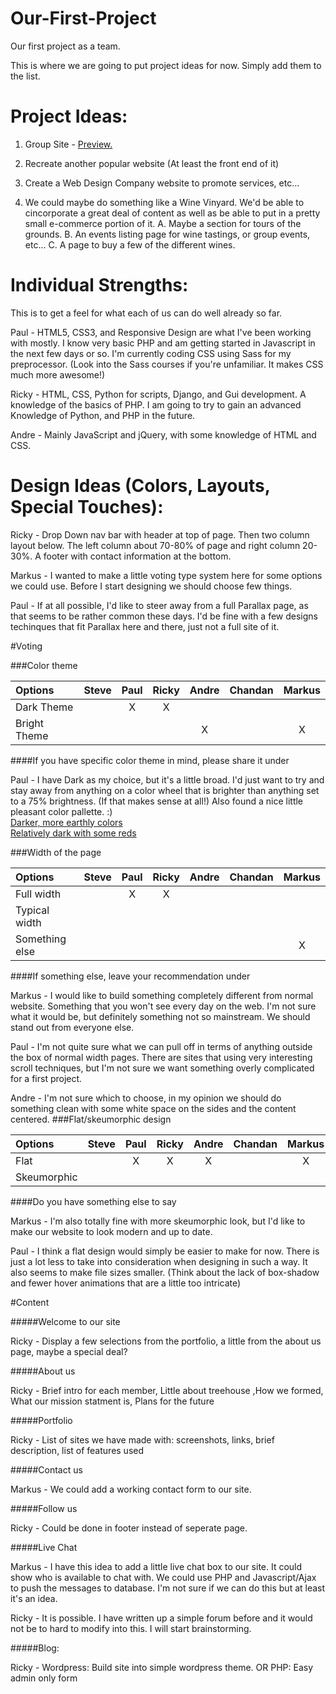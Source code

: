 Our-First-Project
=================

Our first project as a team.

This is where we are going to put project ideas for now. Simply add them to the list.

Project Ideas:
==============
  1. Group Site - <a href="http://teamtreehousegroup.github.io/Our-First-Project/index.html">Preview.</a>

  2. Recreate another popular website (At least the front end of it)
  
  3. Create a Web Design Company website to promote services, etc...
  
  4. We could maybe do something like a Wine Vinyard. We'd be able to cincorporate a great deal of content as well as be able to put in a pretty small e-commerce portion of it.
	A. Maybe a section for tours of the grounds.
	B. An events listing page for wine tastings, or group events, etc...
	C. A page to buy a few of the different wines.


Individual Strengths:
==============
This is to get a feel for what each of us can do well already so far.

Paul - HTML5, CSS3, and Responsive Design are what I've been working with mostly. I know very basic PHP and am getting started in Javascript in the next few days or so. I'm currently coding CSS using Sass for my preprocessor. (Look into the Sass courses if you're unfamiliar. It makes CSS much more awesome!)

Ricky - HTML, CSS, Python for scripts, Django, and Gui development. A knowledge of the basics of PHP. I am going to try to gain an advanced Knowledge of Python, and PHP in the future.

Andre - Mainly JavaScript and jQuery, with some knowledge of HTML and CSS.

Design Ideas (Colors, Layouts, Special Touches):
============

Ricky - Drop Down nav bar with header at top of page. Then two column layout below. The left column about 70-80% of page and right column 20-30%. A footer with contact information at the bottom.

Markus - I wanted to make a little voting type system here for some options we could use. Before I start designing we should choose few things.

Paul - If at all possible, I'd like to steer away from a full Parallax page, as that seems to be rather common these days. I'd be fine with a few designs techinques that fit Parallax here and there, just not a full site of it.

#Voting

###Color theme

| Options      | Steve | Paul | Ricky | Andre | Chandan | Markus |
| :----------- | :---: | :--: | :---: | :---: | :-----: | :----: |
| Dark Theme   |       | X    | X     |       |         |        |
| Bright Theme |       |      |       | X     |         | X      |

####If you have specific color theme in mind, please share it under

Paul - I have Dark as my choice, but it's a little broad. I'd just want to try and stay away from anything on a color wheel that is brighter than anything set to a 75% brightness. (If that makes sense at all!) Also found a nice little pleasant color pallette. :)<br>
 <a href="https://kuler.adobe.com/Vintage-Ralph-Lauren-color-theme-2216979/">Darker, more earthly colors</a><br>
 <a href="https://kuler.adobe.com/Heart-Of-Steel-color-theme-1526397/">Relatively dark with some reds</a>


###Width of the page

| Options        | Steve | Paul | Ricky | Andre | Chandan | Markus |
| :------------- | :---: | :--: | :---: | :---: | :-----: | :----: |
| Full width     |       | X    | X     |       |         |        |
| Typical width  |       |      |       |       |         |        |
| Something else |       |      |       |       |         | X      |

####If something else, leave your recommendation under
 
Markus - I would like to build something completely different from normal website. Something that you won't see every day on the web.
I'm not sure what it would be, but definitely something not so mainstream. We should stand out from everyone else.

Paul - I'm not quite sure what we can pull off in terms of anything outside the box of normal width pages. There are sites that using very interesting scroll techniques, but I'm not sure we want something overly complicated for a first project.

Andre - I'm not sure which to choose, in my opinion we should do something clean with some white space on the sides and the content centered.
###Flat/skeumorphic design

| Options     | Steve | Paul | Ricky | Andre | Chandan | Markus |
| :---------- | :---: | :--: | :---: | :---: | :-----: | :----: |
| Flat        |       | X    | X     | X     |         | X      |
| Skeumorphic |       |      |       |       |         |        |

####Do you have something else to say

Markus - I'm also totally fine with more skeumorphic look, but I'd like to make our website to look modern and up to date.

Paul - I think a flat design would simply be easier to make for now. There is just a lot less to take into consideration when designing in such a way. It also seems to make file sizes smaller. (Think about the lack of box-shadow and fewer hover animations that are a little too intricate)


#Content

#####Welcome to our site

Ricky - Display a few selections from the portfolio, a little from the about us page, maybe a special deal?

#####About us

Ricky - Brief intro for each member, Little about treehouse ,How we formed, What our mission statment is, Plans for the future

#####Portfolio

Ricky - List of sites we have made with: screenshots, links, brief description, list of features used

#####Contact us

Markus - We could add a working contact form to our site.

#####Follow us

Ricky - Could be done in footer instead of seperate page.

#####Live Chat

Markus - I have this idea to add a little live chat box to our site. It could show who is available to chat with. We could use PHP and Javascript/Ajax to push the messages to database. I'm not sure if we can do this but at least it's an idea.

Ricky - It is possible. I have written up a simple forum before and it would not be to hard to modify into this. I will start brainstorming.

#####Blog:

Ricky - Wordpress: Build site into simple wordpress theme. OR PHP: Easy admin only form

